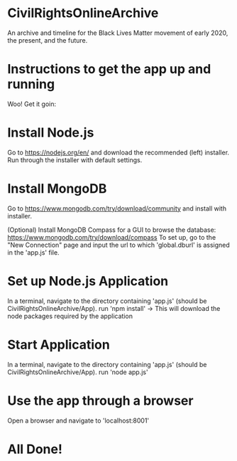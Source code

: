 # CivilRightsOnlineArchive

An archive and timeline for the Black Lives Matter movement of early 2020, the present, and the future.

# Instructions to get the app up and running
Woo! Get it goin:

# Install Node.js
Go to https://nodejs.org/en/ and download the recommended (left) installer.
Run through the installer with default settings.

# Install MongoDB
Go to https://www.mongodb.com/try/download/community and install with installer.

(Optional) Install MongoDB Compass for a GUI to browse the database: https://www.mongodb.com/try/download/compass
To set up, go to the "New Connection" page and input the url to which 'global.dburl' is assigned in the 'app.js' file.

# Set up Node.js Application
In a terminal, navigate to the directory containing 'app.js' (should be CivilRightsOnlineArchive/App).
run 'npm install' -> This will download the node packages required by the application

# Start Application
In a terminal, navigate to the directory containing 'app.js' (should be CivilRightsOnlineArchive/App).
run 'node app.js'

# Use the app through a browser
Open a browser and navigate to 'localhost:8001'

# All Done!
